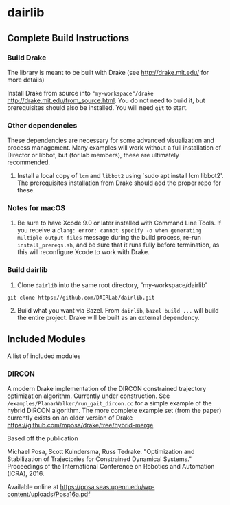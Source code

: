 # dairlib

## Complete Build Instructions
### Build Drake
The library is meant to be built with Drake (see http://drake.mit.edu/ for more details)

Install Drake from source into `"my-workspace"/drake` http://drake.mit.edu/from_source.html. You do not need to build it, but prerequisites should also be installed. You will need `git` to start.

### Other dependencies
These dependencies are necessary for some advanced visualization and process management. Many examples will work without a full installation of Director or libbot, but (for lab members), these are ultimately recommended. 
1. Install a local copy of `lcm` and `libbot2` using `sudo apt install lcm libbot2'. The prerequisites installation from Drake should add the proper repo for these.

### Notes for macOS

1. Be sure to have Xcode 9.0 or later installed with Command Line Tools. If you receive a `clang: error: cannot specify -o when generating multiple output files` message during the build process, re-run `install_prereqs.sh`, and be sure that it runs fully before termination, as this will reconfigure Xcode to work with Drake.

### Build dairlib
1. Clone `dairlib` into the same root directory, "my-workspace/dairlib"
```
git clone https://github.com/DAIRLab/dairlib.git
```

2. Build what you want via Bazel. From `dairlib`, `bazel build ...` will build the entire project. Drake will be built as an external dependency.

## Included Modules
A list of included modules

### DIRCON
A modern Drake implementation of the DIRCON constrained trajectory optimization algorithm. Currently under construction. See `/examples/PlanarWalker/run_gait_dircon.cc` for a simple example of the hybrid DIRCON algorithm. The more complete example set (from the paper) currently exists on an older version of Drake https://github.com/mposa/drake/tree/hybrid-merge

Based off the publication

Michael Posa, Scott Kuindersma, Russ Tedrake. "Optimization and Stabilization of Trajectories for Constrained Dynamical Systems." Proceedings of the International Conference on Robotics and Automation (ICRA), 2016. 

Available online at https://posa.seas.upenn.edu/wp-content/uploads/Posa16a.pdf
